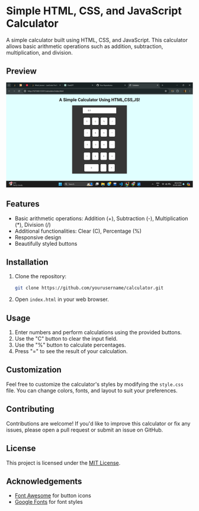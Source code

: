 # Simple HTML, CSS, and JavaScript Calculator

A simple calculator built using HTML, CSS, and JavaScript. This calculator allows basic arithmetic operations such as addition, subtraction, multiplication, and division.

## Preview

![Calculator Preview](calculatorpreview.png)

## Features

- Basic arithmetic operations: Addition (+), Subtraction (-), Multiplication (*), Division (/)
- Additional functionalities: Clear (C), Percentage (%)
- Responsive design
- Beautifully styled buttons

## Installation

1. Clone the repository:

    ```bash
    git clone https://github.com/yourusername/calculator.git
    ```

2. Open `index.html` in your web browser.

## Usage

1. Enter numbers and perform calculations using the provided buttons.
2. Use the "C" button to clear the input field.
3. Use the "%" button to calculate percentages.
4. Press "=" to see the result of your calculation.

## Customization

Feel free to customize the calculator's styles by modifying the `style.css` file. You can change colors, fonts, and layout to suit your preferences.

## Contributing

Contributions are welcome! If you'd like to improve this calculator or fix any issues, please open a pull request or submit an issue on GitHub.

## License

This project is licensed under the [MIT License](LICENSE).

## Acknowledgements

- [Font Awesome](https://fontawesome.com/) for button icons
- [Google Fonts](https://fonts.google.com/) for font styles

